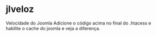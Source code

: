 # jlveloz
Velocidade do Joomla
Adicione o código acima no final do .htacess e habilite o cache do joomla e veja a diferença.
